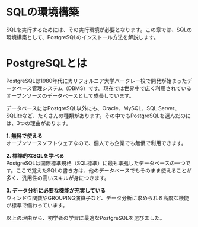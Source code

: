 # SQLの環境構築
SQLを実行するためには、その実行環境が必要となります。この章では、SQLの環境構築として、PostgreSQLのインストール方法を解説します。

# PostgreSQLとは
PostgreSQLは1980年代にカリフォルニア大学バークレー校で開発が始まったデータベース管理システム（DBMS）です。現在では世界中で広く利用されているオープンソースのデータベースとして成長しています。

データベースにはPostgreSQL以外にも、Oracle、MySQL、SQL Server、SQLiteなど、たくさんの種類があります。その中でもPostgreSQLを選んだのには、3つの理由があります。

**1. 無料で使える**<br>
オープンソースソフトウェアなので、個人でも企業でも無償で利用できます。

**2. 標準的なSQLを学べる**<br>
PostgreSQLは国際標準規格（SQL標準）に最も準拠したデータベースの一つです。ここで覚えたSQLの書き方は、他のデータベースでもそのまま使えることが多く、汎用性の高いスキルが身につきます。

**3. データ分析に必要な機能が充実している**<br>
ウィンドウ関数やGROUPING演算子など、データ分析に求められる高度な機能が標準で備わっています。

以上の理由から、初学者の学習に最適なPostgreSQLを選びました。
